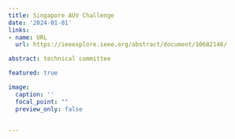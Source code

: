 ```yaml
---
title: Singapore AUV Challenge
date: '2024-01-01'
links:
- name: URL
  url: https://ieeexplore.ieee.org/abstract/document/10682146/

abstract: technical committee

featured: true

image:
  caption: ''
  focal_point: ""
  preview_only: false


---
```

